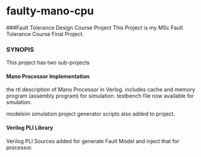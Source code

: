 # faulty-mano-cpu
###Fault Tolerance Design Course Project
This Project is my MSc Fault Tolerance Course Final Project. 

### SYNOPIS
This project has two sub-projects

#### Mano Processor Implementation
the rtl description of Mano Processor in Verlog. includes cache and memory program (assembly program) for simulation. testbench file now available for smulation.

modelsim simulation project generator scripts also added to project.

#### Verilog PLI Library
Verilog PLI Sources added for generate Fault Model and inject that for processor. 

